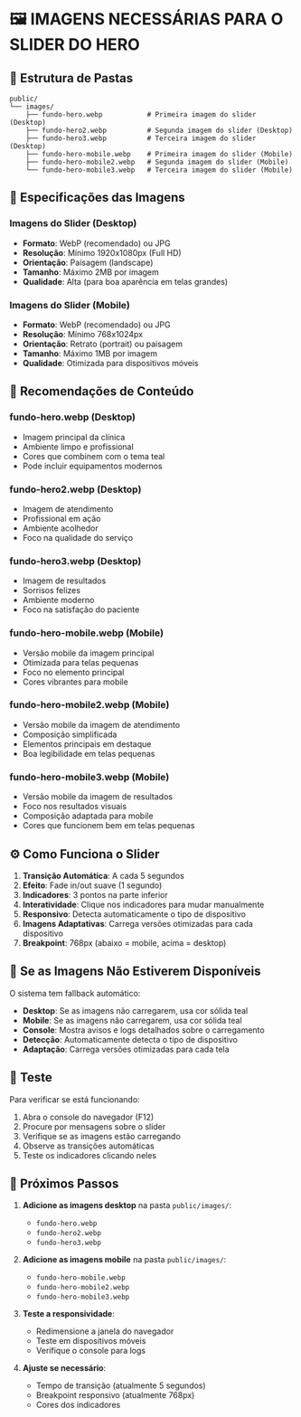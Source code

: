 # 🖼️ IMAGENS NECESSÁRIAS PARA O SLIDER DO HERO

## 📁 **Estrutura de Pastas**

```
public/
└── images/
    ├── fundo-hero.webp           # Primeira imagem do slider (Desktop)
    ├── fundo-hero2.webp          # Segunda imagem do slider (Desktop)
    ├── fundo-hero3.webp          # Terceira imagem do slider (Desktop)
    ├── fundo-hero-mobile.webp    # Primeira imagem do slider (Mobile)
    ├── fundo-hero-mobile2.webp   # Segunda imagem do slider (Mobile)
    └── fundo-hero-mobile3.webp   # Terceira imagem do slider (Mobile)
```

## 🎯 **Especificações das Imagens**

### **Imagens do Slider (Desktop)**
- **Formato**: WebP (recomendado) ou JPG
- **Resolução**: Mínimo 1920x1080px (Full HD)
- **Orientação**: Paisagem (landscape)
- **Tamanho**: Máximo 2MB por imagem
- **Qualidade**: Alta (para boa aparência em telas grandes)

### **Imagens do Slider (Mobile)**
- **Formato**: WebP (recomendado) ou JPG
- **Resolução**: Mínimo 768x1024px
- **Orientação**: Retrato (portrait) ou paisagem
- **Tamanho**: Máximo 1MB por imagem
- **Qualidade**: Otimizada para dispositivos móveis

## 🎨 **Recomendações de Conteúdo**

### **fundo-hero.webp (Desktop)**
- Imagem principal da clínica
- Ambiente limpo e profissional
- Cores que combinem com o tema teal
- Pode incluir equipamentos modernos

### **fundo-hero2.webp (Desktop)**
- Imagem de atendimento
- Profissional em ação
- Ambiente acolhedor
- Foco na qualidade do serviço

### **fundo-hero3.webp (Desktop)**
- Imagem de resultados
- Sorrisos felizes
- Ambiente moderno
- Foco na satisfação do paciente

### **fundo-hero-mobile.webp (Mobile)**
- Versão mobile da imagem principal
- Otimizada para telas pequenas
- Foco no elemento principal
- Cores vibrantes para mobile

### **fundo-hero-mobile2.webp (Mobile)**
- Versão mobile da imagem de atendimento
- Composição simplificada
- Elementos principais em destaque
- Boa legibilidade em telas pequenas

### **fundo-hero-mobile3.webp (Mobile)**
- Versão mobile da imagem de resultados
- Foco nos resultados visuais
- Composição adaptada para mobile
- Cores que funcionem bem em telas pequenas

## ⚙️ **Como Funciona o Slider**

1. **Transição Automática**: A cada 5 segundos
2. **Efeito**: Fade in/out suave (1 segundo)
3. **Indicadores**: 3 pontos na parte inferior
4. **Interatividade**: Clique nos indicadores para mudar manualmente
5. **Responsivo**: Detecta automaticamente o tipo de dispositivo
6. **Imagens Adaptativas**: Carrega versões otimizadas para cada dispositivo
7. **Breakpoint**: 768px (abaixo = mobile, acima = desktop)

## 🔧 **Se as Imagens Não Estiverem Disponíveis**

O sistema tem fallback automático:
- **Desktop**: Se as imagens não carregarem, usa cor sólida teal
- **Mobile**: Se as imagens não carregarem, usa cor sólida teal
- **Console**: Mostra avisos e logs detalhados sobre o carregamento
- **Detecção**: Automaticamente detecta o tipo de dispositivo
- **Adaptação**: Carrega versões otimizadas para cada tela

## 📱 **Teste**

Para verificar se está funcionando:
1. Abra o console do navegador (F12)
2. Procure por mensagens sobre o slider
3. Verifique se as imagens estão carregando
4. Observe as transições automáticas
5. Teste os indicadores clicando neles

## 🚀 **Próximos Passos**

1. **Adicione as imagens desktop** na pasta `public/images/`:
   - `fundo-hero.webp`
   - `fundo-hero2.webp`
   - `fundo-hero3.webp`

2. **Adicione as imagens mobile** na pasta `public/images/`:
   - `fundo-hero-mobile.webp`
   - `fundo-hero-mobile2.webp`
   - `fundo-hero-mobile3.webp`

3. **Teste a responsividade**:
   - Redimensione a janela do navegador
   - Teste em dispositivos móveis
   - Verifique o console para logs

4. **Ajuste se necessário**:
   - Tempo de transição (atualmente 5 segundos)
   - Breakpoint responsivo (atualmente 768px)
   - Cores dos indicadores
